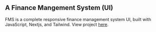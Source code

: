 ## A Finance Mangement System (UI)
FMS is a complete responsive finance management system UI, built with JavaScript, Nextjs, and Tailwind. View project [here](https://tope-fms.netlify.app/).
